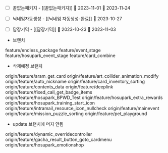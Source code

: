 



- [ ] 끝없는패키지 - [[끝없는패키지]]  🛫 2023-11-01  📅 2023-11-24
- [ ] 닉네임자동생성 - [[닉네임 자동생성-완료]] 📅 2023-10-27
- [ ] 담장기믹 - [[담장기믹]] 🛫 2023-10-23 📅 2023-11-03 





- 브랜치

feature/endless_package 
feature/event_stage
feature/hosupark_event_stage
feature/card_combine



- 삭제예정 브랜치

origin/feature/aram_get_card
origin/feature/art_collider_animation_modify
origin/feature/auto_nickname
origin/feature/card_inventory_sorting
origin/feature/contents_data
origin/feature/deeplink
origin/feature/fixed_call_get_badge_items
origin/feature/hosupark_BPWD_Test
origin/feature/hosupark_extra_rewards
origin/feature/hosupark_training_start_icon
origin/feature/intramail_resource_icon_nullcheck
origin/feature/mainevent
origin/feature/mission_puzzle_sorting
origin/feature/pet_playground




- update 브랜치에 머지 안됨

origin/feature/dynamic_overridecontroller
origin/feature/gacha_result_button_goto_cardmenu
origin/feature/hosupark_emotionshop

